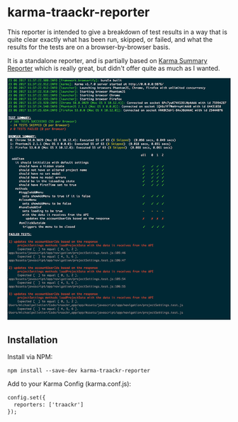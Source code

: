 # karma-traackr-reporter
This reporter is intended to give a breakdown of test results in a way that is
quite clear exactly what has been run, skipped, or failed, and what the results
for the tests are on a browser-by-browser basis.

It is a standalone reporter, and is partially based on [Karma Summary Reporter](https://github.com/sth/karma-summary-reporter) which is really great,
but didn't offer quite as much as I wanted.

![Example](/example.png?raw=true "Example Output")

## Installation
Install via NPM:

    npm install --save-dev karma-traackr-reporter

Add to your Karma Config (karma.conf.js):

    config.set({
      reporters: ['traackr']
    });
